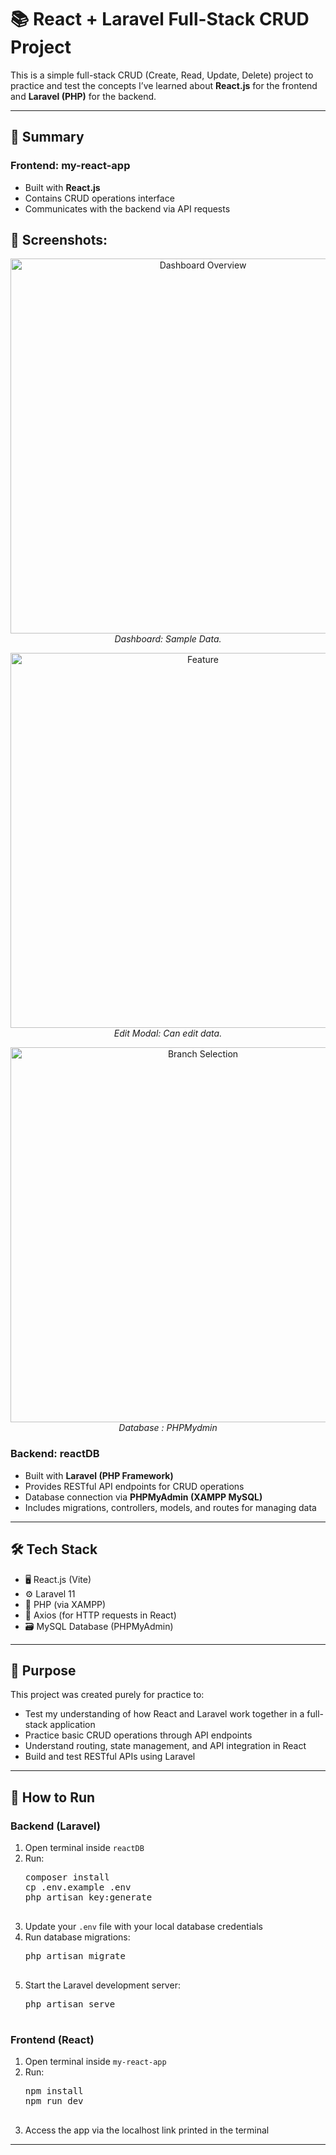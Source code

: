 <h1>📚 React + Laravel Full-Stack CRUD Project</h1>

  <p>This is a simple full-stack CRUD (Create, Read, Update, Delete) project to practice and test the concepts I’ve learned about <b>React.js</b> for the frontend and <b>Laravel (PHP)</b> for the backend.</p>

  <hr>


  <h2>📝 Summary</h2>

  <h3>Frontend: my-react-app</h3>
  <ul>
    <li>Built with <b>React.js</b></li>
    <li>Contains CRUD operations interface</li>
    <li>Communicates with the backend via API requests</li>
  </ul>

<h2>📸 Screenshots:</h2>

<p align="center">
  <img src="https://github.com/user-attachments/assets/d3991be1-c399-4c3b-ba11-1d157883ac6e" alt="Dashboard Overview" width="600">
  <br><i>Dashboard: Sample Data. </i></br>
</p>

<p align="center">
  <img src="https://github.com/user-attachments/assets/af1d11ed-0811-48ff-9fc0-512094f779cc" alt="Feature" width="600">
    <br><i>Edit Modal: Can edit data.  </i></br>

</p>

<p align="center">
  <img src="https://github.com/user-attachments/assets/d0192bc8-2c98-4e7f-9c21-f212f0184f32" alt="Branch Selection" width="600">
      <br><i>Database : PHPMydmin</i></br>

</p>

  <h3>Backend: reactDB</h3>
  <ul>
    <li>Built with <b>Laravel (PHP Framework)</b></li>
    <li>Provides RESTful API endpoints for CRUD operations</li>
    <li>Database connection via <b>PHPMyAdmin (XAMPP MySQL)</b></li>
    <li>Includes migrations, controllers, models, and routes for managing data</li>
  </ul>

  <hr>

  <h2>🛠️ Tech Stack</h2>
  <ul>
    <li>🖥️ React.js (Vite)</li>
    <li>⚙️ Laravel 11</li>
    <li>🐘 PHP (via XAMPP)</li>
    <li>📡 Axios (for HTTP requests in React)</li>
    <li>🗃️ MySQL Database (PHPMyAdmin)</li>
  </ul>

  <hr>

  <h2>📖 Purpose</h2>
  <p>This project was created purely for practice to:</p>
  <ul>
    <li>Test my understanding of how React and Laravel work together in a full-stack application</li>
    <li>Practice basic CRUD operations through API endpoints</li>
    <li>Understand routing, state management, and API integration in React</li>
    <li>Build and test RESTful APIs using Laravel</li>
  </ul>

  <hr>

  <h2>📌 How to Run</h2>

  <h3>Backend (Laravel)</h3>
  <ol>
    <li>Open terminal inside <code>reactDB</code></li>
    <li>Run:
      <pre>
composer install
cp .env.example .env
php artisan key:generate
      </pre>
    </li>
    <li>Update your <code>.env</code> file with your local database credentials</li>
    <li>Run database migrations:
      <pre>
php artisan migrate
      </pre>
    </li>
    <li>Start the Laravel development server:
      <pre>
php artisan serve
      </pre>
    </li>
  </ol>

  <h3>Frontend (React)</h3>
  <ol>
    <li>Open terminal inside <code>my-react-app</code></li>
    <li>Run:
      <pre>
npm install
npm run dev
      </pre>
    </li>
    <li>Access the app via the localhost link printed in the terminal</li>
  </ol>

  <hr>
